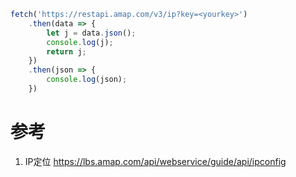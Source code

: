 ```js
fetch('https://restapi.amap.com/v3/ip?key=<yourkey>')
    .then(data => {
        let j = data.json();
        console.log(j);
        return j;
    })
    .then(json => {
        console.log(json);
    })
```
# 参考

1. IP定位
https://lbs.amap.com/api/webservice/guide/api/ipconfig

